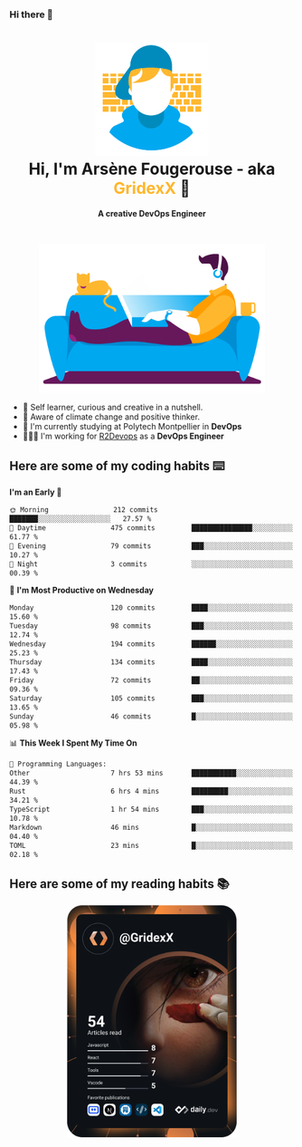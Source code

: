 ### Hi there 👋

<!--
**GridexX/gridexx** is a ✨ _special_ ✨ repository because its `README.md` (this file) appears on your GitHub profile.

Here are some ideas to get you started:

- 🔭 I’m currently working on ...
- 🌱 I’m currently learning ...
- 👯 I’m looking to collaborate on ...
- 🤔 I’m looking for help with ...
- 💬 Ask me about ...
- 📫 How to reach me: ...
- 😄 Pronouns: ...
- ⚡ Fun fact: ...
-->


<!-- Header -->
<h1 align="center">
  <img src="./images/user_profile.png" width="200">
  <br>
  Hi, I'm Arsène Fougerouse - aka <span style="color:#ffb72e">GridexX</span> 👋
</h1>


<p align="center">
  <b>A creative DevOps Engineer </b>
</p>
<br/>
<p align="center">
  <img src="./images/man_couch.png" width="400">
</p>

- 🎨 Self learner, curious and creative in a nutshell. 
- 🌱 Aware of climate change and positive thinker.
- 📕 I'm currently studying at Polytech Montpellier in **DevOps**
- 👨🏻‍💻 I'm working for [R2Devops](https://r2devops.io) as a **DevOps Engineer**


## Here are some of my coding habits ⌨️

<!-- Add a section about tech and Ops stack
  Like this one : https://github.com/Xanthus58#-tech-stack
-->
<!--START_SECTION:waka-->
**I'm an Early 🐤** 

```text
🌞 Morning                212 commits         ███████░░░░░░░░░░░░░░░░░░   27.57 % 
🌆 Daytime                475 commits         ███████████████░░░░░░░░░░   61.77 % 
🌃 Evening                79 commits          ███░░░░░░░░░░░░░░░░░░░░░░   10.27 % 
🌙 Night                  3 commits           ░░░░░░░░░░░░░░░░░░░░░░░░░   00.39 % 
```
📅 **I'm Most Productive on Wednesday** 

```text
Monday                   120 commits         ████░░░░░░░░░░░░░░░░░░░░░   15.60 % 
Tuesday                  98 commits          ███░░░░░░░░░░░░░░░░░░░░░░   12.74 % 
Wednesday                194 commits         ██████░░░░░░░░░░░░░░░░░░░   25.23 % 
Thursday                 134 commits         ████░░░░░░░░░░░░░░░░░░░░░   17.43 % 
Friday                   72 commits          ██░░░░░░░░░░░░░░░░░░░░░░░   09.36 % 
Saturday                 105 commits         ███░░░░░░░░░░░░░░░░░░░░░░   13.65 % 
Sunday                   46 commits          █░░░░░░░░░░░░░░░░░░░░░░░░   05.98 % 
```


📊 **This Week I Spent My Time On** 

```text
💬 Programming Languages: 
Other                    7 hrs 53 mins       ███████████░░░░░░░░░░░░░░   44.39 % 
Rust                     6 hrs 4 mins        █████████░░░░░░░░░░░░░░░░   34.21 % 
TypeScript               1 hr 54 mins        ███░░░░░░░░░░░░░░░░░░░░░░   10.78 % 
Markdown                 46 mins             █░░░░░░░░░░░░░░░░░░░░░░░░   04.40 % 
TOML                     23 mins             █░░░░░░░░░░░░░░░░░░░░░░░░   02.18 % 
```


<!--END_SECTION:waka-->

## Here are some of my reading habits 📚
<div  align="center">
  <img src="./images/devcard.svg" width="300">
</div>
